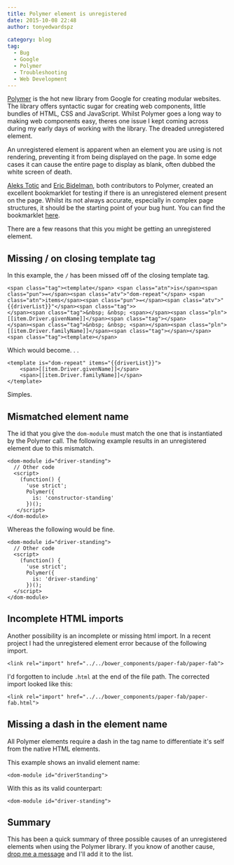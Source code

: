 ```yaml
---
title: Polymer element is unregistered
date: 2015-10-08 22:48
author: tonyedwardspz
  
category: blog
tag:
  - Bug
  - Google
  - Polymer
  - Troubleshooting
  - Web Development
---
```

[Polymer](http://www.polymer-project.org/) is the hot new library from Google for creating modular websites. The library offers syntactic sugar for creating web components, little bundles of HTML, CSS and JavaScript. Whilst Polymer goes a long way to making web components easy, theres one issue I kept coming across during my early days of working with the library. The dreaded unregistered element.

An unregistered element is apparent when an element you are using is not rendering, preventing it from being displayed on the page. In some edge cases it can cause the entire page to display as blank, often dubbed the white screen of death.

[Aleks Totic](https://twitter.com/atotic) and [Eric Bidelman](https://twitter.com/ebidel), both contributors to Polymer, created an excellent bookmarklet for testing if there is an unregistered element present on the page. Whilst its not always accurate, especially in complex page structures, it should be the starting point of your bug hunt. You can find the bookmarklet [here](https://gist.github.com/ebidel/cea24a0c4fdcda8f8af2).

There are a few reasons that this you might be getting an unregistered element.

## Missing / on closing template tag

In this example, the `/` has been missed off of the closing template tag.

    <span class="tag"><template</span> <span class="atn">is</span><span class="pun">=</span><span class="atv">"dom-repeat"</span> <span class="atn">items</span><span class="pun">=</span><span class="atv">"{{driverList}}"</span><span class="tag">>
    </span><span class="tag">&nbsp; &nbsp; <span></span><span class="pln">[[item.Driver.givenName]]</span><span class="tag"></span>
    </span><span class="tag">&nbsp; &nbsp; <span></span><span class="pln">[[item.Driver.familyName]]</span><span class="tag"></span></span>
    <span class="tag"><template></span>

Which would become. . .

    <template is="dom-repeat" items="{{driverList}}">
        <span>[[item.Driver.givenName]]</span>
        <span>[[item.Driver.familyName]]</span>
    </template>

Simples.

## Mismatched element name

The id that you give the `dom-module` must match the one that is instantiated by the Polymer call. The following example results in an unregistered element due to this mismatch.

    <dom-module id="driver-standing">
      // Other code
      <script>
        (function() {
          'use strict';
          Polymer({
            is: 'constructor-standing'
          })();
       </script>
    </dom-module>

Whereas the following would be fine.

    <dom-module id="driver-standing">
      // Other code
      <script>
        (function() {
          'use strict';
          Polymer({
            is: 'driver-standing'
          })();
      </script>
    </dom-module>

## Incomplete HTML imports

Another possibility is an incomplete or missing html import. In a recent project I had the unregistered element error because of the following import.

    <link rel="import" href="../../bower_components/paper-fab/paper-fab">

I'd forgotten to include `.html` at the end of the file path. The corrected import looked like this:

    <link rel="import" href="../../bower_components/paper-fab/paper-fab.html">

## Missing a dash in the element name

All Polymer elements require a dash in the tag name to differentiate it's self from the native HTML elements.

This example shows an invalid element name:

    <dom-module id="driverStanding">

With this as its valid counterpart:

    <dom-module id="driver-standing">

## Summary

This has been a quick summary of three possible causes of an unregistered elements when using the Polymer library. If you know of another cause, [drop me a message](http://twitter.com/tonyedwardspz) and I'll add it to the list.
